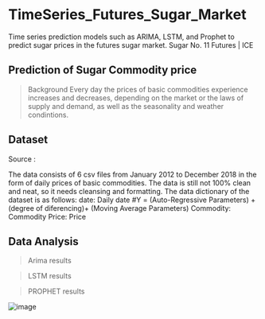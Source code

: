 # TimeSeries_Futures_Sugar_Market
Time series prediction models such as ARIMA, LSTM, and Prophet to predict sugar prices in the futures sugar market. Sugar No. 11 Futures | ICE

## Prediction of Sugar Commodity price 
> Background
Every day the prices of basic commodities experience increases and decreases, depending on the market or the laws of supply and demand, as well as the seasonality and weather condintions.

## Dataset
Source : 

The data consists of 6 csv files from January 2012 to December 2018 in the form of daily prices of basic commodities. The data is still not 100% clean and neat, so it needs cleansing and formatting. The data dictionary of the dataset is as follows:
date: Daily date
#Y = (Auto-Regressive Parameters) +(degree of diferencing)+ (Moving Average Parameters)
Commodity: Commodity
Price: Price

## Data Analysis

>Arima results

>LSTM results

>PROPHET results


![image](https://user-images.githubusercontent.com/35813289/157551303-14d8f864-f25b-4ffd-aef8-b8a66a919fca.png)
